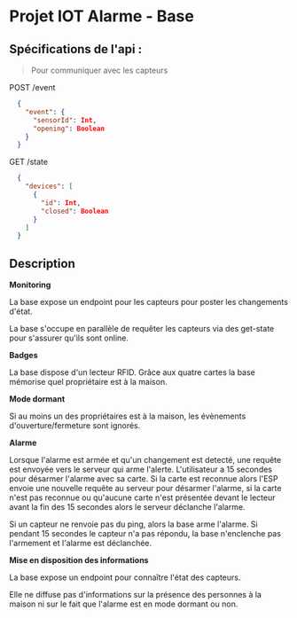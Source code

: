# Projet IOT Alarme - Base

## Spécifications de l'api :
> Pour communiquer avec les capteurs

POST /event
```json
  {
    "event": {
      "sensorId": Int,
      "opening": Boolean
    }
  }
```

GET /state
```json
  {
    "devices": [
      {
        "id": Int,
        "closed": Boolean
      }
    ]
  }
```

## Description 

**Monitoring**

La base expose un endpoint pour les capteurs pour poster les changements d'état.

La base s'occupe en parallèle de requêter les capteurs via des get-state pour s'assurer qu'ils sont online.

**Badges**

La base dispose d'un lecteur RFID. Grâce aux quatre cartes la base mémorise quel propriétaire est à la maison.

**Mode dormant**

Si au moins un des propriétaires est à la maison, les évènements d'ouverture/fermeture sont ignorés.

**Alarme**

Lorsque l'alarme est armée et qu'un changement est detecté, une requête est envoyée vers le serveur qui arme l'alerte. L'utilisateur a 15 secondes pour désarmer l'alarme avec sa carte. 
Si la carte est reconnue alors l'ESP envoie une nouvelle requête au serveur pour désarmer l'alarme, si la carte n'est pas reconnue ou qu'aucune carte n'est présentée devant le lecteur avant la fin des 15 secondes alors le serveur déclanche l'alarme.

Si un capteur ne renvoie pas du ping, alors la base arme l'alarme. Si pendant 15 secondes le capteur n'a pas répondu, la base n'enclenche pas l'armement et l'alarme est déclanchée.

**Mise en disposition des informations**

La base expose un endpoint pour connaître l'état des capteurs.

Elle ne diffuse pas d'informations sur la présence des personnes à la maison ni sur le fait que l'alarme est en mode dormant ou non.

